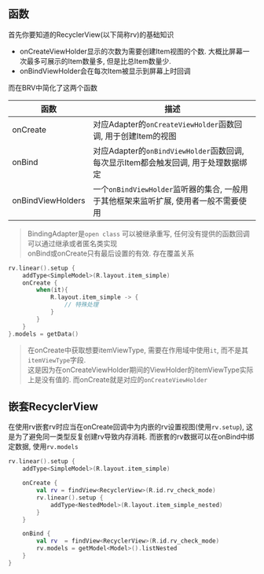 ## 函数

首先你要知道的RecyclerView(以下简称rv)的基础知识

- onCreateViewHolder显示的次数为需要创建Item视图的个数. 大概比屏幕一次最多可展示的Item数量多, 但是比总Item数量少.
- onBindViewHolder会在每次Item被显示到屏幕上时回调

而在BRV中简化了这两个函数

| 函数 | 描述 |
|-|-|
| onCreate | 对应Adapter的`onCreateViewHolder`函数回调, 用于创建Item的视图 |
| onBind | 对应Adapter的`onBindViewHolder`函数回调, 每次显示Item都会触发回调, 用于处理数据绑定 |
| onBindViewHolders | 一个`onBindViewHolder`监听器的集合, 一般用于其他框架来监听扩展, 使用者一般不需要使用 |

> BindingAdapter是`open class` 可以被继承重写, 任何没有提供的函数回调可以通过继承或者匿名类实现 <br>
> onBind或onCreate只有最后设置的有效. 存在覆盖关系

```kotlin
rv.linear().setup {
    addType<SimpleModel>(R.layout.item_simple)
    onCreate {
        when(it){
            R.layout.item_simple -> {
                // 特殊处理
            }
        }
    }
}.models = getData()
```

> 在onCreate中获取想要itemViewType, 需要在作用域中使用`it`, 而不是其`itemViewType`字段. <br>
> 这是因为在onCreateViewHolder期间的ViewHolder的itemViewType实际上是没有值的. 而onCreate就是对应的`onCreateViewHolder`


## 嵌套RecyclerView

在使用rv嵌套rv时应当在onCreate回调中为内嵌的rv设置视图(使用`rv.setup`), 这是为了避免同一类型反复创建rv导致内存消耗.  而嵌套的rv数据可以在onBind中绑定数据, 使用`rv.models`

```kotlin
rv.linear().setup {
    addType<SimpleModel>(R.layout.item_simple)

    onCreate {
        val rv = findView<RecyclerView>(R.id.rv_check_mode)
        rv.linear().setup {
            addType<NestedModel>(R.layout.item_simple_nested)
        }
    }

    onBind {
        val rv  = findView<RecyclerView>(R.id.rv_check_mode)
        rv.models = getModel<Model>().listNested
    }
}
```
